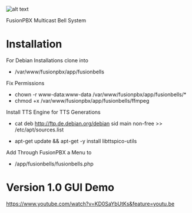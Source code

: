 ![alt text](https://raw.githubusercontent.com/cfikes/FusionBells/master/img/fblogo.png)

FusionPBX Multicast Bell System

#  Installation

For Debian Installations clone into

* /var/www/fusionpbx/app/fusionbells

Fix Permissions 

* chown -r www-data:www-data /var/www/fusionpbx/app/fusionbells/*
* chmod +x /var/www/fusionpbx/app/fusionbells/ffmpeg 

Install TTS Engine for TTS Generations

* cat deb http://ftp.de.debian.org/debian sid main non-free >> /etc/apt/sources.list

* apt-get update && apt-get -y install libttspico-utils

Add Through FusionPBX a Menu to 

* /app/fusionbells/fusionbells.php

# Version 1.0 GUI Demo

https://www.youtube.com/watch?v=KD0SaYbUtKs&feature=youtu.be
